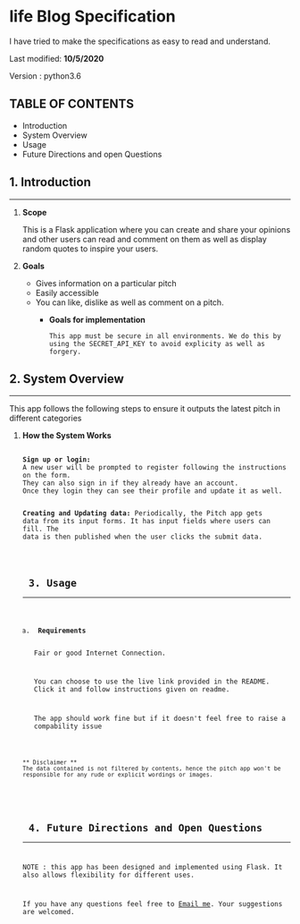 # life Blog Specification
<p>I have tried to make the specifications as easy to read and understand.</p>
<p>Last modified: <b>10/5/2020</b></p>
<p>Version : python3.6</p>


## TABLE OF CONTENTS
<ul>
<li>Introduction</li>
<li>System Overview</li>
<li>Usage</li>
<li>Future Directions and open Questions</li>
</ul>

<h2> 1. Introduction </h2><hr>
<ol>
<li><b> Scope</b></li>
<p>This is a Flask application where you can create and share your opinions and other users can read and comment on them as well as display random quotes to inspire your users.</p>

<li><b> Goals</b></li>
<ul>
<li>Gives information on a particular pitch</li>
<li>Easily accessible</li>
<li>You can like, dislike as well as comment on a pitch.</li>
<ul>

<li><b> Goals for implementation</b></li>
<pre>
<code>This app must be secure in all environments. We do this by using the SECRET_API_KEY to avoid explicity as well as forgery.</code>
</pre>
</ol>

<h2> 2. System Overview </h2><hr>
<p>This app follows the following steps to ensure it outputs the latest pitch in different categories </p>
<ol>
<li><b> How the System Works</b></li>
<pre><code> 
<b>Sign up or login:</b>
A new user will be prompted to register following the instructions on the form. 
They can also sign in if they already have an account.
Once they login they can see their profile and update it as well.

<b>Creating and Updating data:</b>
Periodically, the Pitch app gets data from its input forms. It has input fields where users can fill.
The data is then published when the user clicks the submit data.
<code></code>
</ul>
<h2> 3. Usage </h2><hr>
<ol type ='a'>
<li><b> Requirements</b></li>
<p>Fair or good Internet Connection.</p>
<p>You can choose to use the live link provided in the README. Click it and follow instructions given on readme.</p>
<p>The app should work fine but if it doesn't feel free to raise a compability issue </p>
</ol>
<pre>
<code>** Disclaimer **
The data contained is not filtered by contents, hence the pitch app won't be responsible for any rude or explicit wordings or images.
</code>
</pre>

<h2> 4. Future Directions and Open Questions </h2><hr>
<p>NOTE : this app has been designed and implemented using Flask. It also allows flexibility for different uses.</p>
<p>If you have any questions feel free to <a href ='nimz69509@gmail.com'>Email me</a>. Your suggestions are welcomed.</p>
